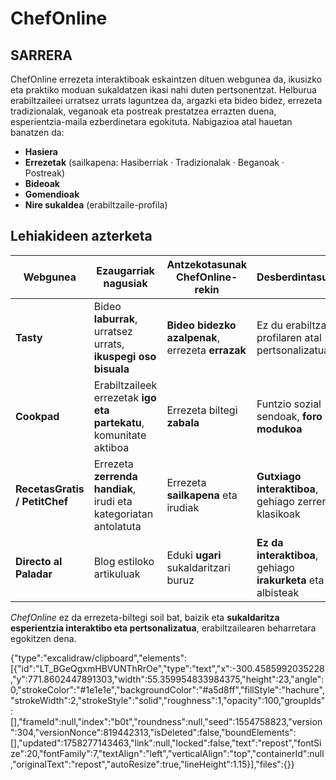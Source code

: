 # ChefOnline

## SARRERA

ChefOnline errezeta interaktiboak eskaintzen dituen webgunea da, ikusizko eta praktiko moduan sukaldatzen ikasi nahi duten pertsonentzat. Helburua erabiltzaileei urratsez urrats laguntzea da, argazki eta bideo bidez, errezeta tradizionalak, veganoak eta postreak prestatzea errazten duena, esperientzia-maila ezberdinetara egokituta.
Nabigazioa atal hauetan banatzen da:

* **Hasiera**
* **Errezetak** (sailkapena: Hasiberriak · Tradizionalak · Beganoak · Postreak)
* **Bideoak**
* **Gomendioak**
* **Nire sukaldea** (erabiltzaile-profila)

## Lehiakideen azterketa


| Webgunea       | Ezaugarriak nagusiak | Antzekotasunak ChefOnline-rekin | Desberdintasunak |estekak|
|----------------|----------------------|---------------------------------|------------------|------|
| **Tasty**      | Bideo **laburrak**, urratsez urrats, **ikuspegi oso bisuala** | **Bideo bidezko azalpenak**, errezeta **errazak** | Ez du erabiltzaile-profilaren atal pertsonalizatua |https://tasty.co/|
| **Cookpad**    | Erabiltzaileek errezetak **igo eta partekatu**, komunitate aktiboa | Errezeta biltegi **zabala** | Funtzio sozial sendoak, **foro modukoa** |https://cookpad.com/es|
| **RecetasGratis / PetitChef** | Errezeta **zerrenda handiak**, irudi eta kategoriatan antolatuta | Errezeta **sailkapena** eta irudiak | **Gutxiago interaktiboa**, gehiago zerrenda klasikoak |https://www.recetasgratis.net/|
| **Directo al Paladar** | Blog estiloko artikuluak| Eduki **ugari** sukaldaritzari buruz | **Ez da interaktiboa**, gehiago **irakurketa** eta albisteak |https://www.directoalpaladar.com/|


*ChefOnline* ez da errezeta-biltegi soil bat, baizik eta **sukaldaritza esperientzia interaktibo eta pertsonalizatua**, erabiltzailearen beharretara egokitzen dena.  

{"type":"excalidraw/clipboard","elements":[{"id":"LT_BGeQgxmHBVUNThRrOe","type":"text","x":-300.4585992035228,"y":771.8602447891303,"width":55.359954833984375,"height":23,"angle":0,"strokeColor":"#1e1e1e","backgroundColor":"#a5d8ff","fillStyle":"hachure","strokeWidth":2,"strokeStyle":"solid","roughness":1,"opacity":100,"groupIds":[],"frameId":null,"index":"b0t","roundness":null,"seed":1554758823,"version":304,"versionNonce":819442313,"isDeleted":false,"boundElements":[],"updated":1758277143463,"link":null,"locked":false,"text":"repost","fontSize":20,"fontFamily":7,"textAlign":"left","verticalAlign":"top","containerId":null,"originalText":"repost","autoResize":true,"lineHeight":1.15}],"files":{}}
